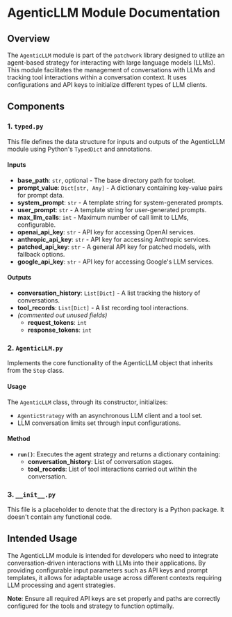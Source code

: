 # AgenticLLM Module Documentation

## Overview

The `AgenticLLM` module is part of the `patchwork` library designed to utilize an agent-based strategy for interacting with large language models (LLMs). This module facilitates the management of conversations with LLMs and tracking tool interactions within a conversation context. It uses configurations and API keys to initialize different types of LLM clients.

## Components

### 1. `typed.py`

This file defines the data structure for inputs and outputs of the AgenticLLM module using Python's `TypedDict` and annotations.

#### Inputs

- **base_path**: `str`, optional - The base directory path for toolset.
- **prompt_value**: `Dict[str, Any]` - A dictionary containing key-value pairs for prompt data.
- **system_prompt**: `str` - A template string for system-generated prompts.
- **user_prompt**: `str` - A template string for user-generated prompts.
- **max_llm_calls**: `int` - Maximum number of call limit to LLMs, configurable.
- **openai_api_key**: `str` - API key for accessing OpenAI services.
- **anthropic_api_key**: `str` - API key for accessing Anthropic services.
- **patched_api_key**: `str` - A general API key for patched models, with fallback options.
- **google_api_key**: `str` - API key for accessing Google's LLM services.

#### Outputs

- **conversation_history**: `List[Dict]` - A list tracking the history of conversations.
- **tool_records**: `List[Dict]` - A list recording tool interactions.
- *(commented out unused fields)*
  - **request_tokens**: `int`
  - **response_tokens**: `int`

### 2. `AgenticLLM.py`

Implements the core functionality of the AgenticLLM object that inherits from the `Step` class.

#### Usage

The `AgenticLLM` class, through its constructor, initializes:
  - `AgenticStrategy` with an asynchronous LLM client and a tool set.
  - LLM conversation limits set through input configurations.

#### Method

- **`run()`**: Executes the agent strategy and returns a dictionary containing:
  - **conversation_history**: List of conversation stages.
  - **tool_records**: List of tool interactions carried out within the conversation.

### 3. `__init__.py`

This file is a placeholder to denote that the directory is a Python package. It doesn't contain any functional code.

## Intended Usage

The AgenticLLM module is intended for developers who need to integrate conversation-driven interactions with LLMs into their applications. By providing configurable input parameters such as API keys and prompt templates, it allows for adaptable usage across different contexts requiring LLM processing and agent strategies.

**Note**: Ensure all required API keys are set properly and paths are correctly configured for the tools and strategy to function optimally.
